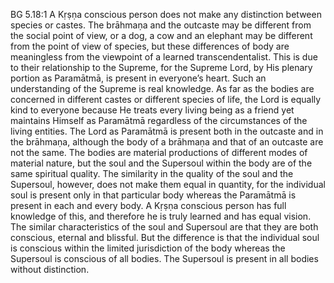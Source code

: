 BG 5.18:1	A Kṛṣṇa conscious person does not make any distinction between species or castes. The brāhmaṇa and the outcaste may be different from the social point of view, or a dog, a cow and an elephant may be different from the point of view of species, but these differences of body are meaningless from the viewpoint of a learned transcendentalist. This is due to their relationship to the Supreme, for the Supreme Lord, by His plenary portion as Paramātmā, is present in everyone’s heart. Such an understanding of the Supreme is real knowledge. As far as the bodies are concerned in different castes or different species of life, the Lord is equally kind to everyone because He treats every living being as a friend yet maintains Himself as Paramātmā regardless of the circumstances of the living entities. The Lord as Paramātmā is present both in the outcaste and in the brāhmaṇa, although the body of a brāhmaṇa and that of an outcaste are not the same. The bodies are material productions of different modes of material nature, but the soul and the Supersoul within the body are of the same spiritual quality. The similarity in the quality of the soul and the Supersoul, however, does not make them equal in quantity, for the individual soul is present only in that particular body whereas the Paramātmā is present in each and every body. A Kṛṣṇa conscious person has full knowledge of this, and therefore he is truly learned and has equal vision. The similar characteristics of the soul and Supersoul are that they are both conscious, eternal and blissful. But the difference is that the individual soul is conscious within the limited jurisdiction of the body whereas the Supersoul is conscious of all bodies. The Supersoul is present in all bodies without distinction.